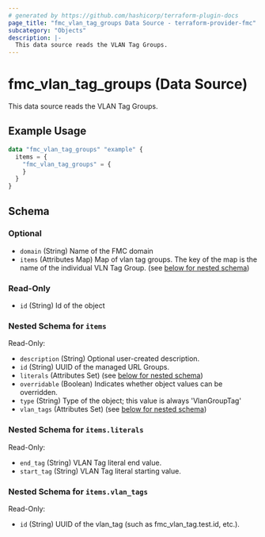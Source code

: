 ```yaml
---
# generated by https://github.com/hashicorp/terraform-plugin-docs
page_title: "fmc_vlan_tag_groups Data Source - terraform-provider-fmc"
subcategory: "Objects"
description: |-
  This data source reads the VLAN Tag Groups.
---
```


# fmc_vlan_tag_groups (Data Source)

This data source reads the VLAN Tag Groups.

## Example Usage

```terraform
data "fmc_vlan_tag_groups" "example" {
  items = {
    "fmc_vlan_tag_groups" = {
    }
  }
}
```

<!-- schema generated by tfplugindocs -->
## Schema

### Optional

- `domain` (String) Name of the FMC domain
- `items` (Attributes Map) Map of vlan tag groups. The key of the map is the name of the individual VLN Tag Group. (see [below for nested schema](#nestedatt--items))

### Read-Only

- `id` (String) Id of the object

<a id="nestedatt--items"></a>
### Nested Schema for `items`

Read-Only:

- `description` (String) Optional user-created description.
- `id` (String) UUID of the managed URL Groups.
- `literals` (Attributes Set) (see [below for nested schema](#nestedatt--items--literals))
- `overridable` (Boolean) Indicates whether object values can be overridden.
- `type` (String) Type of the object; this value is always 'VlanGroupTag'
- `vlan_tags` (Attributes Set) (see [below for nested schema](#nestedatt--items--vlan_tags))

<a id="nestedatt--items--literals"></a>
### Nested Schema for `items.literals`

Read-Only:

- `end_tag` (String) VLAN Tag literal end value.
- `start_tag` (String) VLAN Tag literal starting value.


<a id="nestedatt--items--vlan_tags"></a>
### Nested Schema for `items.vlan_tags`

Read-Only:

- `id` (String) UUID of the vlan_tag (such as fmc_vlan_tag.test.id, etc.).
